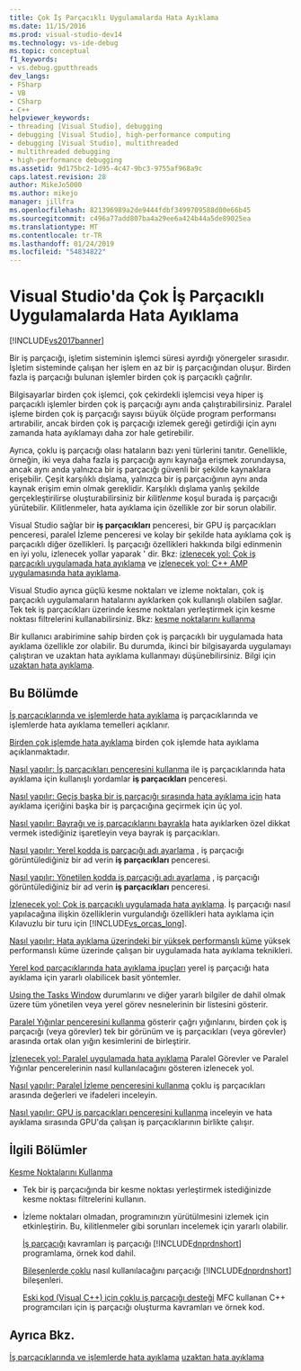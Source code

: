 ```yaml
---
title: Çok İş Parçacıklı Uygulamalarda Hata Ayıklama
ms.date: 11/15/2016
ms.prod: visual-studio-dev14
ms.technology: vs-ide-debug
ms.topic: conceptual
f1_keywords:
- vs.debug.gputthreads
dev_langs:
- FSharp
- VB
- CSharp
- C++
helpviewer_keywords:
- threading [Visual Studio], debugging
- debugging [Visual Studio], high-performance computing
- debugging [Visual Studio], multithreaded
- multithreaded debugging
- high-performance debugging
ms.assetid: 9d175bc2-1d95-4c47-9bc3-9755af968a9c
caps.latest.revision: 28
author: MikeJo5000
ms.author: mikejo
manager: jillfra
ms.openlocfilehash: 821396989a2de9444fdbf3499709588d00e66b45
ms.sourcegitcommit: c496a77add807ba4a29ee6a424b44a5de89025ea
ms.translationtype: MT
ms.contentlocale: tr-TR
ms.lasthandoff: 01/24/2019
ms.locfileid: "54834822"
---
```

# <a name="debug-multithreaded-applications-in-visual-studio"></a>Visual Studio'da Çok İş Parçacıklı Uygulamalarda Hata Ayıklama
[!INCLUDE[vs2017banner](../includes/vs2017banner.md)]

Bir iş parçacığı, işletim sisteminin işlemci süresi ayırdığı yönergeler sırasıdır. İşletim sisteminde çalışan her işlem en az bir iş parçacığından oluşur. Birden fazla iş parçacığı bulunan işlemler birden çok iş parçacıklı çağrılır.

 Bilgisayarlar birden çok işlemci, çok çekirdekli işlemcisi veya hiper iş parçacıklı işlemler birden çok iş parçacığı aynı anda çalıştırabilirsiniz. Paralel işleme birden çok iş parçacığı sayısı büyük ölçüde program performansı artırabilir, ancak birden çok iş parçacığı izlemek gereği getirdiği için aynı zamanda hata ayıklamayı daha zor hale getirebilir.

 Ayrıca, çoklu iş parçacığı olası hataların bazı yeni türlerini tanıtır. Genellikle, örneğin, iki veya daha fazla iş parçacığı aynı kaynağa erişmek zorundaysa, ancak aynı anda yalnızca bir iş parçacığı güvenli bir şekilde kaynaklara erişebilir. Çeşit karşılıklı dışlama, yalnızca bir iş parçacığının aynı anda kaynak erişim emin olmak gereklidir. Karşılıklı dışlama yanlış şekilde gerçekleştirilirse oluşturabilirsiniz bir *kilitlenme* koşul burada iş parçacığı yürütebilir. Kilitlenmeler, hata ayıklama için özellikle zor bir sorun olabilir.

 Visual Studio sağlar bir **iş parçacıkları** penceresi, bir GPU iş parçacıkları penceresi, paralel İzleme penceresi ve kolay bir şekilde hata ayıklama çok iş parçacıklı diğer özellikleri. İş parçacığı özellikleri hakkında bilgi edinmenin en iyi yolu, izlenecek yollar yaparak ' dir. Bkz: [izlenecek yol: Çok iş parçacıklı uygulamada hata ayıklama](../debugger/walkthrough-debugging-a-multithreaded-application.md) ve [izlenecek yol: C++ AMP uygulamasında hata ayıklama](http://msdn.microsoft.com/library/40e92ecc-f6ba-411c-960c-b3047b854fb5).

 Visual Studio ayrıca güçlü kesme noktaları ve izleme noktaları, çok iş parçacıklı uygulamaların hatalarını ayıklarken çok kullanışlı olabilen sağlar. Tek tek iş parçacıkları üzerinde kesme noktaları yerleştirmek için kesme noktası filtrelerini kullanabilirsiniz. Bkz: [kesme noktalarını kullanma](../debugger/using-breakpoints.md)

 Bir kullanıcı arabirimine sahip birden çok iş parçacıklı bir uygulamada hata ayıklama özellikle zor olabilir. Bu durumda, ikinci bir bilgisayarda uygulamayı çalıştıran ve uzaktan hata ayıklama kullanmayı düşünebilirsiniz. Bilgi için [uzaktan hata ayıklama](../debugger/remote-debugging.md).

## <a name="in-this-section"></a>Bu Bölümde
 [İş parçacıklarında ve işlemlerde hata ayıklama](../debugger/debug-threads-and-processes.md) iş parçacıklarında ve işlemlerde hata ayıklama temelleri açıklanır.

 [Birden çok işlemde hata ayıklama](../debugger/debug-multiple-processes.md) birden çok işlemde hata ayıklama açıklanmaktadır.

 [Nasıl yapılır: İş parçacıkları penceresini kullanma](../debugger/how-to-use-the-threads-window.md) ile iş parçacıklarında hata ayıklama için kullanışlı yordamlar **iş parçacıkları** penceresi.

 [Nasıl yapılır: Geçiş başka bir iş parçacığı sırasında hata ayıklama için](../debugger/how-to-switch-to-another-thread-while-debugging.md) hata ayıklama içeriğini başka bir iş parçacığına geçirmek için üç yol.

 [Nasıl yapılır: Bayrağı ve iş parçacıklarını bayrakla](../debugger/how-to-flag-and-unflag-threads.md) hata ayıklarken özel dikkat vermek istediğiniz işaretleyin veya bayrak iş parçacıkları.

 [Nasıl yapılır: Yerel kodda iş parçacığı adı ayarlama](../debugger/how-to-set-a-thread-name-in-native-code.md) , iş parçacığı görüntülediğiniz bir ad verin **iş parçacıkları** penceresi.

 [Nasıl yapılır: Yönetilen kodda iş parçacığı adı ayarlama](../debugger/how-to-set-a-thread-name-in-managed-code.md) , iş parçacığı görüntülediğiniz bir ad verin **iş parçacıkları** penceresi.

 [İzlenecek yol: Çok iş parçacıklı uygulamada hata ayıklama](../debugger/walkthrough-debugging-a-multithreaded-application.md).
İş parçacığı nasıl yapılacağına ilişkin özelliklerin vurgulandığı özellikleri hata ayıklama için Kılavuzlu bir turu için [!INCLUDE[vs_orcas_long](../includes/vs-orcas-long-md.md)].

 [Nasıl yapılır: Hata ayıklama üzerindeki bir yüksek performanslı küme](../debugger/how-to-debug-on-a-high-performance-cluster.md) yüksek performanslı küme üzerinde çalışan bir uygulamada hata ayıklama teknikleri.

 [Yerel kod parçacıklarında hata ayıklama ipuçları](../debugger/tips-for-debugging-threads-in-native-code.md) yerel iş parçacığı hata ayıklama için yararlı olabilicek basit yöntemler.

 [Using the Tasks Window](../debugger/using-the-tasks-window.md) durumlarını ve diğer yararlı bilgiler de dahil olmak üzere tüm yönetilen veya yerel görev nesnelerinin bir listesini gösterir.

 [Paralel Yığınlar penceresini kullanma](../debugger/using-the-parallel-stacks-window.md) gösterir çağrı yığınlarını, birden çok iş parçacığı (veya görevler) tek bir görünüm ve iş parçacıkları (veya görevler) arasında ortak olan yığın kesimlerini de birleştirir.

 [İzlenecek yol: Paralel uygulamada hata ayıklama](../debugger/walkthrough-debugging-a-parallel-application.md) Paralel Görevler ve Paralel Yığınlar pencerelerinin nasıl kullanılacağını gösteren izlenecek yol.

 [Nasıl yapılır: Paralel İzleme penceresini kullanma](../debugger/how-to-use-the-parallel-watch-window.md) çoklu iş parçacıkları arasında değerleri ve ifadeleri inceleyin.

 [Nasıl yapılır: GPU iş parçacıkları penceresini kullanma](../debugger/how-to-use-the-gpu-threads-window.md) inceleyin ve hata ayıklama sırasında GPU'da çalışan iş parçacıklarının birlikte çalışır.

## <a name="related-sections"></a>İlgili Bölümler
 [Kesme Noktalarını Kullanma](../debugger/using-breakpoints.md)
 -   Tek bir iş parçacığında bir kesme noktası yerleştirmek istediğinizde kesme noktası filtrelerini kullanın.

- İzleme noktaları olmadan, programınızın yürütülmesini izlemek için etkinleştirin. Bu, kilitlenmeler gibi sorunları incelemek için yararlı olabilir.

  [İş parçacığı](http://msdn.microsoft.com/library/7b46a7d9-c6f1-46d1-a947-ae97471bba87) kavramları iş parçacığı [!INCLUDE[dnprdnshort](../includes/dnprdnshort-md.md)] programlama, örnek kod dahil.

  [Bileşenlerde çoklu](http://msdn.microsoft.com/library/2fc31e68-fb71-4544-b654-0ce720478779) nasıl kullanılacağını parçacığı [!INCLUDE[dnprdnshort](../includes/dnprdnshort-md.md)] bileşenleri.

  [Eski kod (Visual C++) için çoklu iş parçacığı desteği](http://msdn.microsoft.com/library/24425b1f-5031-4c6b-aac7-017115a40e7c) MFC kullanan C++ programcıları için iş parçacığı oluşturma kavramları ve örnek kod.

## <a name="see-also"></a>Ayrıca Bkz.
 [İş parçacıklarında ve işlemlerde hata ayıklama](../debugger/debug-threads-and-processes.md) [uzaktan hata ayıklama](../debugger/remote-debugging.md)
